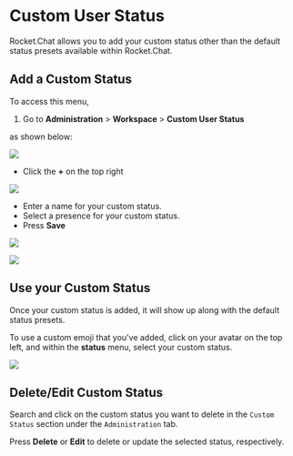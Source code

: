 # Custom User Status

Rocket.Chat allows you to add your custom status other than the default status presets available within Rocket.Chat.

## Add a Custom Status

To access this menu,

1. Go to **Administration** > **Workspace** > **Custom User Status**

as shown below:

![](<../../../.gitbook/assets/2021-11-20\_23-29-48 (1) (1) (1) (1) (12) (10) (1) (1) (1) (10).png>)

* Click the **+** on the top right

![](../../../.gitbook/assets/2021-11-22\_22-47-19.png)

* Enter a name for your custom status.
* Select a presence for your custom status.
* Press **Save**

![](../../../.gitbook/assets/2021-11-22\_22-48-44.png)

![](../../../.gitbook/assets/2021-11-22\_22-50-12.png)

## Use your Custom Status

Once your custom status is added, it will show up along with the default status presets.

To use a custom emoji that you've added, click on your avatar on the top left, and within the **status** menu, select your custom status.

![](<../../../.gitbook/assets/2021-12-26\_12-43-20 (1) (1) (1).png>)

## Delete/Edit Custom Status

Search and click on the custom status you want to delete in the `Custom Status` section under the `Administration` tab.

Press **Delete** or **Edit** to delete or update the selected status, respectively.
